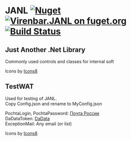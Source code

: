 # JANL [![Nuget](https://img.shields.io/nuget/v/Virenbar.JANL)](https://www.nuget.org/packages/Virenbar.JANL/) [![Virenbar.JANL on fuget.org](https://www.fuget.org/packages/Virenbar.JANL/badge.svg)](https://www.fuget.org/packages/Virenbar.JANL) [![Build Status](https://dev.azure.com/Virenbar/JANL/_apis/build/status/Virenbar.JANL?branchName=master)](https://dev.azure.com/Virenbar/JANL/_build/latest?definitionId=4&branchName=master)
## Just Another .Net Library
  Commonly used controls and classes for internal soft  

  Icons by [Icons8](https://icons8.com)  

## TestWAT
  Used for testing of JANL.  
  Copy Config.json and rename to MyConfig.json
   
  PochtaLogin,  PochtaPassword: [Почта России](https://tracking.pochta.ru/)  
  DaDataToken: [DaData](https://dadata.ru/)  
  ExceptionMail: Any email (or list)  
   
  Icons by [Icons8](https://icons8.com)  

